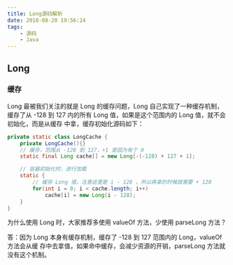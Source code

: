 ```yaml
---
title: Long源码解析
date: 2018-08-20 19:56:24
tags: 
    - 源码
    - Java
---
```

## Long
### 缓存
Long 最被我们关注的就是 Long 的缓存问题，Long 自己实现了一种缓存机制，缓存了从
-128 到 127 内的所有 Long 值，如果是这个范围内的 Long 值，就不会初始化，而是从缓存
中拿，缓存初始化源码如下：

```java
private static class LongCache {
    private LongCache(){}
    // 缓存，范围从 -128 到 127，+1 是因为有个 0
    static final Long cache[] = new Long[-(-128) + 127 + 1];

    // 容器初始化时，进行加载
    static {
        // 缓存 Long 值，注意这里是 i - 128 ，所以再拿的时候就需要 + 128
        for(int i = 0; i < cache.length; i++)
            cache[i] = new Long(i - 128);
    }
}
```

为什么使用 Long 时，大家推荐多使用 valueOf 方法，少使用 parseLong 方法？

答：因为 Long 本身有缓存机制，缓存了 -128 到 127 范围内的 Long，valueOf 方法会从缓
存中去拿值，如果命中缓存，会减少资源的开销，parseLong 方法就没有这个机制。